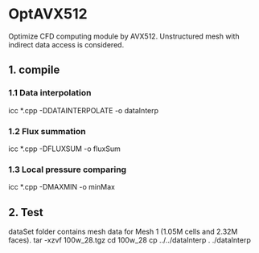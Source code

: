 # OptAVX512
Optimize CFD computing module by AVX512.
Unstructured mesh with indirect data access is considered.
## 1. compile
### 1.1 Data interpolation
icc *.cpp -DDATAINTERPOLATE -o dataInterp
### 1.2 Flux summation
icc *.cpp -DFLUXSUM -o fluxSum
### 1.3 Local pressure comparing
icc *.cpp -DMAXMIN -o minMax
## 2. Test
dataSet folder contains mesh data for Mesh 1 (1.05M cells and 2.32M faces). 
tar -xzvf 100w_28.tgz
cd 100w_28
cp ../../dataInterp .
./dataInterp
